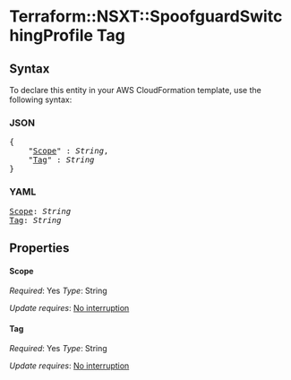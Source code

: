 # Terraform::NSXT::SpoofguardSwitchingProfile Tag

## Syntax

To declare this entity in your AWS CloudFormation template, use the following syntax:

### JSON

<pre>
{
    "<a href="#scope" title="Scope">Scope</a>" : <i>String</i>,
    "<a href="#tag" title="Tag">Tag</a>" : <i>String</i>
}
</pre>

### YAML

<pre>
<a href="#scope" title="Scope">Scope</a>: <i>String</i>
<a href="#tag" title="Tag">Tag</a>: <i>String</i>
</pre>

## Properties

#### Scope

_Required_: Yes
_Type_: String

_Update requires_: [No interruption](https://docs.aws.amazon.com/AWSCloudFormation/latest/UserGuide/using-cfn-updating-stacks-update-behaviors.html#update-no-interrupt)

#### Tag

_Required_: Yes
_Type_: String

_Update requires_: [No interruption](https://docs.aws.amazon.com/AWSCloudFormation/latest/UserGuide/using-cfn-updating-stacks-update-behaviors.html#update-no-interrupt)

